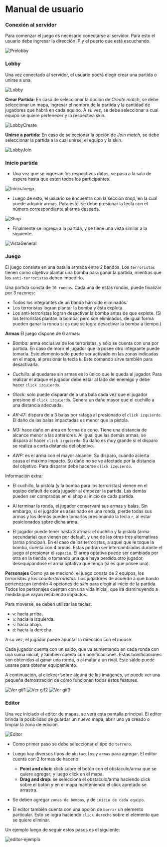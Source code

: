 # Manual de usuario

### Conexión al servidor
Para comenzar el juego es necesario conectarse al servidor. Para esto el usuario debe ingresar la dirección IP y el puerto que está escuchando. 

![Prelobby](img/prelobby.png)

### Lobby
Una vez conectado al servidor, el usuario podrá elegir crear una partida o unirse a una.

![Lobby](img/lobby.png)

**Crear Partida:**
En caso de seleccionar la opción de _Create match_, se debe seleccionar un mapa, ingresar el nombre de la partida y la cantidad de jugadores que habrá en cada equipo. A su vez, se debe seleccionar a cual equipo se quiere pertenecer y la respectiva skin. 

![LobbyCreate](img/lobby-create.png)

**Unirse a partida:**
En caso de seleccionar la opción de _Join match_, se debe seleccionar la partida a la cual unirse, el equipo y la skin.

![LobbyJoin](img/lobby-join.png)

### Inicio partida
* Una vez que se ingresan los respectivos datos, se pasa a la sala de espera hasta que esten todos los participantes. 

![InicioJuego](img/inicio-juego.png)

* Luego de esto, el usuario se encuentra con la sección _shop_, en la cual puede adquirir armas. Para esto, se debe presionar la tecla con el número correspondiente al arma deseada. 

![Shop](img/shop.png)

* Finalmente se ingresa a la partida, y se tiene una vista similar a la siguiente.

![VistaGeneral](img/vista-general.png)

### Juego
El juego consiste en una batalla armada entre 2 bandos. Los `terroristas` tienen como objetivo plantar una bomba para ganar la partida, mientras que los `anti-terroristas` deben impedirlo. 

Una partida consta de `10 rondas`. Cada una de estas rondas, puede finalizar por 3 razones: 
* Todos los integrantes de un bando han sido eliminados.
* Los terroristas logran plantar la bomba y ésta explota. 
* Los anti-terroristas logran desactivar la bomba antes de que explote. 
(Si los terroristas plantan la bomba, pero son eliminados, de igual forma pueden ganar la ronda si es que se logra desactivar la bomba a tiempo.)

**Armas** 
El juego dispone de 6 armas: 
* _Bomba:_ arma exclusiva de los terroristas, y sólo se cuenta con una por partida. En caso de morir el jugador que la posee otro integrante puede tomarla. Este elemento sólo puede ser activado en las zonas indicadas en el mapa, al presionar la tecla `b`. Este comando sirve también para desactivarla. 

* _Cuchillo:_ al quedarse sin armas es lo único que le queda al jugador. Para realizar el ataque el jugador debe estar al lado del enemigo y debe hacer `click izquierdo`.

* _Glock:_ solo puede disparar de a una bala cada vez que el jugador presione el `click izquierdo`. Genera un daño mayor que el cuchillo a una distancia adecuada.

* _AK-47:_ dispara de a 3 balas por rafaga al presionado el `click izquierdo`. El daño de las balas impactadas es menor que la pistola.

* _M3:_ hace daño en área en forma de cono. Tiene una distancia de alcance menor a las anteriores. Al igual que las demás armas, se dispara al hacer `click izquierdo`. Su daño es muy grande si el disparo se realiza a corta distancia del objetivo.

* _AWP:_ es el arma con el mayor alcance. Su disparo, cuando acierta causa el máximo impacto. Su daño no se ve afectado por la distancia del objetivo. Para disparar debe hacerse `click izquierdo`.

Información extra:
* El cuchillo, la pistola (y la bomba para los terroristas) vienen en el equipo default de cada jugador al empezar la partida. Las demás pueden ser compradas en el shop al inicio de cada partida. 

* Al terminar la ronda, el jugador conservará sus armas y balas. Sin embargo, si el jugador es asesinado en una ronda, pierde todas sus armas y los demás pueden tomarlas presionando la tecla `r`, al estar posicionados sobre dicha arma. 

* El jugador puede tener hasta 3 armas: el cuchillo y la pistola (arma secundaria) que vienen por default, y una
de las otras tres alternativas (arma principal). En el caso de los terroristas, a aquel que le toque la bomba, cuenta con 4 armas. Estas podrán ser intercambiadas durante el juego al presionar el `espacio`. El arma optativa puede ser cambiada por
otra en la tienda, o tomando una que haya perdido otro jugador, desequipandosé el arma optativa que tenga (si es que posee una).

**Personajes**
Como ya se mecionó, el juego consta de 2 equipos, los *terroristas* y los *counterterroristas*. Los jugadores de acuerdo a que bando pertenezcan tendrán 4 opciones de _skin_ para elegir al inicio de la partida. Todos los personajes cuentan con una vida inicial, que irá disminuyendo a medida que vayan recibiendo impactos. 

Para moverse, se deben utilizar las teclas:
* `w`: hacia arriba.
* `a`: hacia la izquierda.
* `s`: hacia abajo.
* `d`: hacia la derecha.

A su vez, el jugador puede apuntar la dirección con el mouse.  

Cada jugador cuenta con un saldo, que va aumentando en cada ronda con una suma inicial, y también cuenta con bonificaciones. Estas bonificaciones son obtenidas al ganar una ronda, o al matar a un rival. Este saldo puede usarse para obtener equipamiento. 

A continuación, al clickear sobre alguna de las imágenes, se puede ver una pequeña demostración de cómo funcionan todos estos features.

![Ver gif1](img/gif1.gif)
![Ver gif2](img/gif2.gif)
![Ver gif3](img/gif3.gif)

### Editor
Una vez iniciado el editor de mapas, se verá esta pantalla principal. El editor brinda la posibilidad de guardar un nuevo mapa, abrir uno ya creado o limpiar la zona de edición.

![Editor](img/editor-incial.png)

* Como primer paso se debe seleccionar el tipo de `terreno`. 
* Luego hay diversos tipos de `obstaculos` y `armas` para agregar. El editor cuenta con 2 formas de hacerlo: 

    + **Point and click:** click sobre el botón con el obstaculo/arma que se quiere agregar; y luego click en el mapa.
    + **Drag and drop:** se selecciona el obstaculo/arma haciendo click sobre el botón y en el mapa manteniendo el click apretado se arrastra.

* Se deben agregar `zonas de bombas`, y de `inicio de cada equipo`.

* El editor también cuenta con una opción de `borrar` un elemento particular. Esto se logra haciendo `click derecho` sobre el elemento que se quiere eliminar. 

Un ejemplo luego de seguir estos pasos es el siguiente:

![editor-ejemplo](img/editor-mapa.png)


